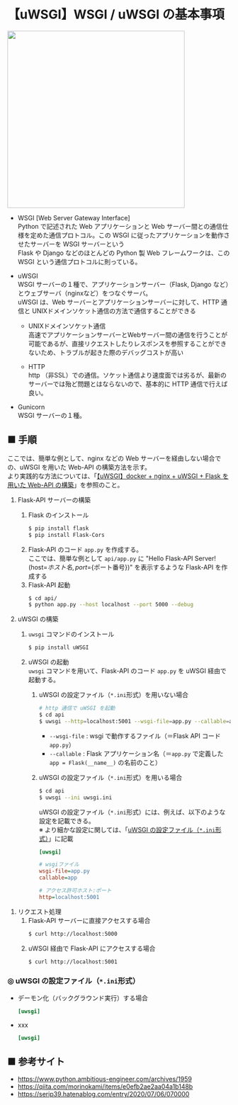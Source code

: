 # 【uWSGI】WSGI / uWSGI の基本事項

<img src="https://user-images.githubusercontent.com/25688193/113583847-1b5ee800-9665-11eb-9a73-3b47c60942ce.png" width="400"><br>

- WSGI [Web Server Gateway Interface]<br>
    Python で記述された Web アプリケーションと Web サーバー間との通信仕様を定めた通信プロトコル。この WSGI に従ったアプリケーションを動作させたサーバーを WSGI サーバーという<br>
    Flask や Django などのほとんどの Python 製 Web フレームワークは、この WSGI という通信プロトコルに則っている。<br>

- uWSGI<br>
    WSGI サーバーの１種で、アプリケーションサーバー（Flask, Django など）とウェブサーバ（nginxなど）をつなぐサーバ。<br>
    uWSGI は、Web サーバーとアプリケーションサーバーに対して、HTTP 通信と UNIXドメインソケット通信の方法で通信することができる

    - UNIXドメインソケット通信<br>
        高速でアプリケーションサーバーとWebサーバー間の通信を行うことが可能であるが、直接リクエストしたりレスポンスを参照することができないため、トラブルが起きた際のデバッグコストが高い

    - HTTP<br>
        http （非SSL）での通信。ソケット通信より速度面では劣るが、最新のサーバーでは殆ど問題とはならないので、基本的に HTTP 通信で行えば良い。

- Gunicorn<br>
    WSGI サーバーの１種。

## ■ 手順
ここでは、簡単な例として、nginx などの Web サーバーを経由しない場合での、uWSGI を用いた Web-API の構築方法を示す。<br>
より実践的な方法については、「[【uWSGI】docker + nginx + uWSGI + Flask を用いた Web-API の構築](https://github.com/Yagami360/MachineLearning_Tips/tree/master/server_processing/28)」を参照のこと。

1. Flask-API サーバーの構築<br>
    1. Flask のインストール
        ```sh
        $ pip install flask
        $ pip install Flask-Cors
        ```
    1. Flask-API のコード `app.py` を作成する。<br>
        ここでは、簡単な例として `api/app.py` に "Hello Flask-API Server! (host=${ホスト名}, port=${ポート番号})" を表示するような Flask-API を作成する
    1. Flask-API 起動<br>
        ```sh
        $ cd api/
        $ python app.py --host localhost --port 5000 --debug
        ```

1. uWSGI の構築<br>
    1. `uwsgi` コマンドのインストール<br>
        ```sh
        $ pip install uWSGI
        ```
    1. uWSGI の起動<br>
        `uwsgi` コマンドを用いて、Flask-API のコード `app.py` を uWSGI 経由で起動する。<br>

        1. uWSGI の設定ファイル（`*.ini`形式）を用いない場合
            ```sh
            # http 通信で uWSGI を起動
            $ cd api
            $ uwsgi --http=localhost:5001 --wsgi-file=app.py --callable=app
            ```
            - `--wsgi-file` : wsgi で動作するファイル（＝Flask API コード `app.py`）
            - `--callable` : Flask アプリケーション名（＝`app.py` で定義した `app = Flask(__name__)` の名前のこと）

        1. uWSGI の設定ファイル（`*.ini`形式）を用いる場合
            ```sh
            $ cd api
            $ uwsgi --ini uwsgi.ini
            ```

            uWSGI の設定ファイル（`*.ini`形式）には、例えば、以下のような設定を記載できる。<br>
            ※ より細かな設定に関しては、「[uWSGI の設定ファイル（`*.ini`形式）](#uWSGI設定ファイル)」に記載
            ```ini
            [uwsgi]
            
            # wsgiファイル
            wsgi-file=app.py
            callable=app
            
            # アクセス許可ホスト:ポート
            http=localhost:5001
            ```

<!--
        ここで、Flask-API のコード `app.py` において、`if __name__ == "__main__":` 内で `import argparse` での args 引数を取るようなコードでは、以下のようなエラーが発生し、うまく動作しないことに注意<br>
        ```sh
        Traceback (most recent call last):
        File "app.py", line 3, in <module>
            import argparse
        File "/Users/sakai/.pyenv/versions/anaconda3-5.3.1/envs/py36/lib/python3.6/argparse.py", line 93, in <module>
            from gettext import gettext as _, ngettext
        File "/Users/sakai/.pyenv/versions/anaconda3-5.3.1/envs/py36/lib/python3.6/gettext.py", line 49, in <module>
            import locale, copy, io, os, re, struct, sys
        File "/Users/sakai/.pyenv/versions/anaconda3-5.3.1/envs/py36/lib/python3.6/struct.py", line 13, in <module>
            from _struct import *
        ImportError: dlopen(/Users/sakai/.pyenv/versions/anaconda3-5.3.1/envs/py36/lib/python3.6/lib-dynload/_struct.cpython-36m-darwin.so, 2): Symbol not found: _PyByteArray_Type
        Referenced from: /Users/sakai/.pyenv/versions/anaconda3-5.3.1/envs/py36/lib/python3.6/lib-dynload/_struct.cpython-36m-darwin.so
        Expected in: flat namespace
        in /Users/sakai/.pyenv/versions/anaconda3-5.3.1/envs/py36/lib/python3.6/lib-dynload/_struct.cpython-36m-darwin.so
        unable to load app 0 (mountpoint='') (callable not found or import error)
        *** no app loaded. going in full dynamic mode ***
        *** uWSGI is running in multiple interpreter mode ***
        spawned uWSGI worker 1 (and the only) (pid: 97932, cores: 1)
        ```
-->

1. リクエスト処理<br>
    1. Flask-API サーバーに直接アクセスする場合<br>
        ```sh
        $ curl http://localhost:5000
        ```
    1. uWSGI 経由で Flask-API にアクセスする場合<br>
        ```sh
        $ curl http://localhost:5001
        ```

<a id="uWSGI設定ファイル"></a>

### ◎ uWSGI の設定ファイル（`*.ini`形式）

- デーモン化（バックグラウンド実行）する場合
    ```ini
    [uwsgi]
    ```

- xxx
    ```ini
    [uwsgi]
    ```

## ■ 参考サイト
- https://www.python.ambitious-engineer.com/archives/1959
- https://qiita.com/morinokami/items/e0efb2ae2aa04a1b148b
- https://serip39.hatenablog.com/entry/2020/07/06/070000
